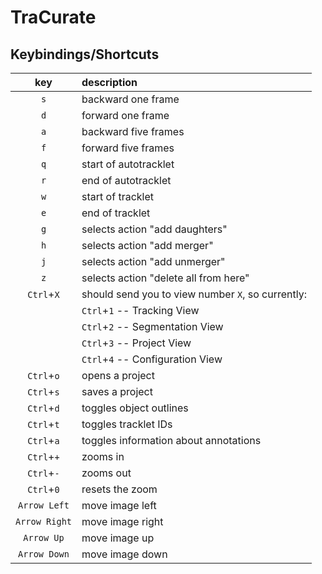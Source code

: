 # TraCurate

## Keybindings/Shortcuts

| key           |description                                        |
|:-------------:|:--------------------------------------------------|
| `s`           | backward one frame                                |
| `d`           | forward one frame                                 |
| `a`           | backward five frames                              |
| `f`           | forward five frames                               |
| `q`           | start of autotracklet                             |
| `r`           | end of autotracklet                               |
| `w`           | start of tracklet                                 |
| `e`           | end of tracklet                                   |
| `g`           | selects action "add daughters"                    |
| `h`           | selects action "add merger"                       |
| `j`           | selects action "add unmerger"                     |
| `z`           | selects action "delete all from here"             |
| `Ctrl`+`X`    | should send you to view number `X`, so currently: |
|               | `Ctrl`+`1` -- Tracking View                       |
|               | `Ctrl`+`2` -- Segmentation View                   |
|               | `Ctrl`+`3` -- Project View                        |
|               | `Ctrl`+`4` -- Configuration View                  |
| `Ctrl`+`o`    | opens a project                                   |
| `Ctrl`+`s`    | saves a project                                   |
| `Ctrl`+`d`    | toggles object outlines                           |
| `Ctrl`+`t`    | toggles tracklet IDs                              |
| `Ctrl`+`a`    | toggles information about annotations             |
| `Ctrl`+`+`    | zooms in                                          |
| `Ctrl`+`-`    | zooms out                                         |
| `Ctrl`+`0`    | resets the zoom                                   |
| `Arrow Left`  | move image left                                   |
| `Arrow Right` | move image right                                  |
| `Arrow Up`    | move image up                                     |
| `Arrow Down`  | move image down                                   |
